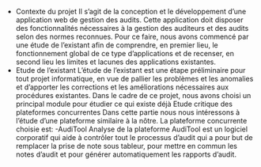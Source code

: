 + Contexte du projet
Il s’agit de la conception et le développement d’une application web de gestion des audits. 
Cette application doit disposer des fonctionnalités nécessaires à la gestion des auditeurs et des 
audits selon des normes reconnues. 
Pour ce faire, nous avons commencé par une étude de l’existant afin de comprendre, en 
premier lieu, le fonctionnement global de ce type d’applications et de recenser, en second lieu 
les limites et lacunes des applications existantes. 
+ Etude de l’existant
L’étude de l’existant est une étape préliminaire pour tout projet informatique, en vue de 
pallier les problèmes et les anomalies et d’apporter les corrections et les améliorations 
nécessaires aux procédures existantes. Dans le cadre de ce projet, nous avons choisi un 
principal module pour étudier ce qui existe déjà 
Etude critique des plateformes concurrentes
Dans cette partie nous nous intéressons à l’étude d’une plateforme similaire à la nôtre. La 
plateforme concurrente choisie est:
-AudiTool
Analyse de la plateforme
AudiTool est un logiciel corporatif qui aide à contrôler tout le processus d’audit qui a pour 
but de remplacer la prise de note sous tableur, pour mettre en commun les notes d’audit et 
pour générer automatiquement les rapports d’audit.


